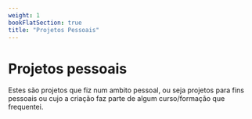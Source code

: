 ```yaml
---
weight: 1
bookFlatSection: true
title: "Projetos Pessoais"
---
```


# Projetos pessoais

Estes são projetos que fiz num ambito pessoal, ou seja projetos para fins pessoais ou cujo a criação faz parte de algum curso/formação que frequentei.